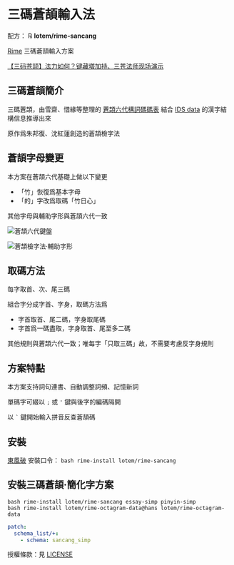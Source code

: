 # 三碼蒼頡輸入法

配方： ℞ **lotem/rime-sancang**

[Rime](https://rime.im) 三碼蒼頡輸入方案

[【三码苍颉】法力如何？键藏塔加持、三苍法师现场演示](https://www.bilibili.com/video/BV1xwhXzDEez/)

## 三碼蒼頡簡介

三碼蒼頡，由雪齋、惜緣等整理的 [蒼頡六代構詞碼碼表][1]
結合 [IDS data][2] 的漢字結構信息推導出來

原作爲朱邦復、沈紅蓮創造的蒼頡檢字法

[1]: https://github.com/LEOYoon-Tsaw/Cangjie6
[2]: https://github.com/cjkvi/cjkvi-ids

## 蒼頡字母變更

本方案在蒼頡六代基礎上做以下變更

  - 「竹」恢復爲基本字母
  - 「的」字改爲取碼「竹日心」

其他字母與輔助字形與蒼頡六代一致

![蒼頡六代鍵盤](images/cangjie6-keyboard.jpg)

![蒼頡檢字法·輔助字形](images/cangjie6-fuzhu-zixing.jpg)

## 取碼方法

每字取首、次、尾三碼

組合字分成字首、字身，取碼方法爲

  - 字首取首、尾二碼，字身取尾碼
  - 字首爲一碼盡取，字身取首、尾至多二碼

其他規則與蒼頡六代一致；唯每字「只取三碼」故，不需要考慮反字身規則

## 方案特點

本方案支持詞句連書、自動調整詞頻、記憶新詞

單碼字可綴以 `;` 或 `'` 鍵與後字的編碼隔開

以 <code>`</code> 鍵開始輸入拼音反查蒼頡碼

## 安裝

[東風破](https://github.com/rime/plum) 安裝口令： `bash rime-install lotem/rime-sancang`

## 安裝三碼蒼頡·簡化字方案

```
bash rime-install lotem/rime-sancang essay-simp pinyin-simp
bash rime-install lotem/rime-octagram-data@hans lotem/rime-octagram-data
```

``` yaml
patch:
  schema_list/+:
    - schema: sancang_simp
```

授權條款：見 [LICENSE](LICENSE)

